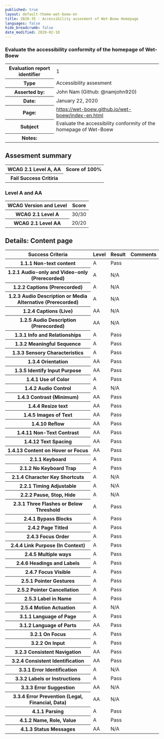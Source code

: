 ```yaml
---
published: true
layout: default-theme-wet-boew-en
title: 2020-35 - Accessibility assesment of Wet-Boew Homepage
languages: false
hide_breadcrumb: false
date_modified: 2020-02-10
---
```

### Evaluate the accessibility conformity of the homepage of Wet-Boew
<table>
	<tr>
    	<th>Evaluation report identifier</th>
		<td>1</td>
 	</tr>
	<tr>
    	<th>Type</th>
		<td>Accessibility assesment</td>
 	</tr>
	<tr>
		<th>Asserted by:</th>
		<td>John Nam (Github: @namjohn920)</td>
	</tr>
	<tr>
    	<th>Date:</th>
		<td>January 22, 2020</td>
 	</tr>
	<tr>
    	<th>Page:</th>
		<td><a href="https://wet-boew.github.io/wet-boew/index-en.html">https://wet-boew.github.io/wet-boew/index-en.html</a></td>
 	</tr>
	<tr>
    	<th>Subject</th>
		<td>Evaluate the accessibility conformity of the homepage of Wet-Boew</td>
 	</tr>
	<tr>
    	<th>Notes:</th>
		<td></td>
 	</tr>
</table>

<h2>Assesment summary</h2>

<table>
	<tr>
    	<th>WCAG 2.1 Level A, AA</th>
		<th>Score of 100%</th>
 	</tr>
	<tr>
    	<th>Fail Success Critiria</th>
		<td></td>
 	</tr>
</table>

<table class="table">
	<h3>Level A and AA</h3>
	<thead>
		<tr>
			<th>WCAG Version and Level</th>
			<th class="text-right">Score</th>
		</tr>
	</thead>
	<tbody>
		<tr>
			<th>WCAG 2.1 Level A</th>
			<td class="text-right">30/30</td>
		</tr>
		<tr>
			<th>WCAG 2.1 Level AA</th>
			<td class="text-right">20/20</td>
		</tr>
	</tbody>
</table>

<h2>Details: Content page</h2>

<table class="table">
	<thead>
		<tr>
			<th>Success Criteria</th>
			<th>Level</th>
			<th>Result</th>
			<th>Comments</th>
		</tr>
	</thead>
	<tbody>
		<tr>
			<th>1.1.1 Non-text content</th>
			<td>A</td>
			<td>Pass</td>
			<td></td>
		</tr>
		<tr>
			<th class="nowrap">1.2.1 Audio-only and Video-only (Prerecorded)</th>
			<td>A</td>
			<td>N/A</td>
			<td></td>
		</tr>
		<tr>
			<th>1.2.2 Captions (Prerecorded)</th>
			<td>A</td>
			<td>N/A</td>
			<td></td>
		</tr>
		<tr>
			<th>1.2.3 Audio Description or Media Alternative (Prerecorded)</th>
			<td>A</td>
			<td>N/A</td>
			<td></td>
		</tr>
		<tr>
			<th>1.2.4 Captions (Live)</th>
			<td>AA</td>
			<td>N/A</td>
			<td></td>
		</tr>
		<tr>
			<th>1.2.5 Audio Description (Prerecorded)</th>
			<td>AA</td>
			<td>N/A</td>
			<td></td>
		</tr>
		<tr>
			<th>1.3.1 Info and Relationships</th>
			<td>A</td>
			<td>Pass</td>
			<td></td>
		</tr>
		<tr>
			<th>1.3.2 Meaningful Sequence</th>
			<td>A</td>
			<td>Pass</td>
			<td></td>
		</tr>
		<tr>
			<th>1.3.3 Sensory Characteristics</th>
			<td>A</td>
			<td>Pass</td>
			<td></td>
		</tr>
		<tr>
			<th>1.3.4 Orientation</th>
			<td>AA</td>
			<td>Pass</td>
			<td></td>
		</tr>
		<tr>
			<th>1.3.5 Identify Input Purpose</th>
			<td>AA</td>
			<td>Pass</td>
			<td></td>
		</tr>
		<tr>
			<th>1.4.1 Use of Color</th>
			<td>A</td>
			<td>Pass</td>
			<td></td>
		</tr>
		<tr>
			<th>1.4.2 Audio Control</th>
			<td>A</td>
			<td>N/A</td>
			<td></td>
		</tr>
		<tr>
			<th>1.4.3 Contrast (Minimum)</th>
			<td>AA</td>
			<td>Pass</td>
			<td></td>
		</tr>
		<tr>
			<th>1.4.4 Resize text</th>
			<td>AA</td>
			<td>Pass</td>
			<td></td>
		</tr>
		<tr>
			<th>1.4.5 Images of Text</th>
			<td>AA</td>
			<td>Pass</td>
			<td></td>
		</tr>
		<tr>
			<th>1.4.10 Reflow</th>
			<td>AA</td>
			<td>Pass</td>
			<td></td>
		</tr>
		<tr>
			<th>1.4.11 Non-Text Contrast</th>
			<td>AA</td>
			<td>Pass</td>
			<td></td>
		</tr>
		<tr>
			<th>1.4.12 Text Spacing</th>
			<td>AA</td>
			<td>Pass</td>
			<td></td>
		</tr>
		<tr>
			<th>1.4.13 Content on Hover or Focus</th>
			<td>AA</td>
			<td>Pass</td>
			<td></td>
		</tr>
		<tr>
			<th>2.1.1 Keyboard</th>
			<td>A</td>
			<td>Pass</td>
			<td></td>
		</tr>
		<tr>
			<th>2.1.2 No Keyboard Trap</th>
			<td>A</td>
			<td>Pass</td>
			<td></td>
		</tr>
		<tr>
			<th>2.1.4 Character Key Shortcuts</th>
			<td>A</td>
			<td>N/A</td>
			<td></td>
		</tr>
		<tr>
			<th>2.2.1 Timing Adjustable</th>
			<td>A</td>
			<td>N/A</td>
			<td></td>
		</tr>
		<tr>
			<th>2.2.2 Pause, Stop, Hide</th>
			<td>A</td>
			<td>N/A</td>
			<td></td>
		</tr>
		<tr>
			<th>2.3.1 Three Flashes or Below Threshold</th>
			<td>A</td>
			<td>Pass</td>
			<td></td>
		</tr>
		<tr>
			<th>2.4.1 Bypass Blocks</th>
			<td>A</td>
			<td>Pass</td>
			<td></td>
		</tr>
		<tr>
			<th>2.4.2 Page Titled</th>
			<td>A</td>
			<td>Pass</td>
			<td></td>
		</tr>
		<tr>
			<th>2.4.3 Focus Order</th>
			<td>A</td>
			<td>Pass</td>
			<td></td>
		</tr>
		<tr>
			<th>2.4.4 Link Purpose (In Context)</th>
			<td>A</td>
			<td>Pass</td>
			<td></td>
		</tr>
		<tr>
			<th>2.4.5 Multiple ways</th>
			<td>A</td>
			<td>Pass</td>
			<td></td>
		</tr>
		<tr>
			<th>2.4.6 Headings and Labels</th>
			<td>A</td>
			<td>Pass</td>
			<td></td>
		</tr>
		<tr>
			<th>2.4.7 Focus Visible</th>
			<td>A</td>
			<td>Pass</td>
			<td></td>
		</tr>
		<tr>
			<th>2.5.1 Pointer Gestures</th>
			<td>A</td>
			<td>Pass</td>
			<td></td>
		</tr>
		<tr>
			<th>2.5.2 Pointer Cancellation</th>
			<td>A</td>
			<td>Pass</td>
			<td></td>
		</tr>
		<tr>
			<th>2.5.3 Label in Name</th>
			<td>A</td>
			<td>Pass</td>
			<td></td>
		</tr>
		<tr>
			<th>2.5.4 Motion Actuation</th>
			<td>A</td>
			<td>N/A</td>
			<td></td>
		</tr>
		<tr>
			<th>3.1.1 Language of Page</th>
			<td>A</td>
			<td>Pass</td>
			<td></td>
		</tr>
		<tr>
			<th>3.1.2 Language of Parts</th>
			<td>AA</td>
			<td>Pass</td>
			<td></td>
		</tr>
		<tr>
			<th>3.2.1 On Focus</th>
			<td>A</td>
			<td>Pass</td>
			<td></td>
		</tr>
		<tr>
			<th>3.2.2 On Input</th>
			<td>A</td>
			<td>Pass</td>
			<td></td>
		</tr>
		<tr>
			<th>3.2.3 Consistent Navigation</th>
			<td>AA</td>
			<td>Pass</td>
			<td></td>
		</tr>
		<tr>
			<th>3.2.4 Consistent Identification</th>
			<td>AA</td>
			<td>Pass</td>
			<td></td>
		</tr>
		<tr>
			<th>3.3.1 Error Identification</th>
			<td>A</td>
			<td>N/A</td>
			<td></td>
		</tr>
		<tr>
			<th>3.3.2 Labels or Instructions</th>
			<td>A</td>
			<td>Pass</td>
			<td></td>
		</tr>
		<tr>
			<th>3.3.3 Error Suggestion</th>
			<td>AA</td>
			<td>N/A</td>
			<td></td>
		</tr>
		<tr>
			<th>3.3.4 Error Prevention (Legal, Financial, Data)</th>
			<td>AA</td>
			<td>N/A</td>
			<td></td>
		</tr>
		<tr>
			<th>4.1.1 Parsing</th>
			<td>A</td>
			<td>Pass</td>
			<td></td>
		</tr>
		<tr>
			<th>4.1.2 Name, Role, Value</th>
			<td>A</td>
			<td>Pass</td>
			<td></td>
		</tr>
		<tr>
			<th>4.1.3 Status Messages</th>
			<td>AA</td>
			<td>N/A</td>
			<td></td>
		</tr>
	</tbody>
</table>
